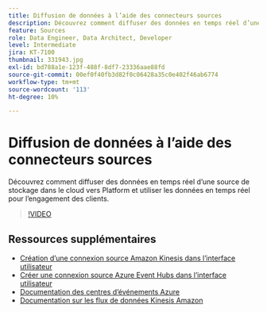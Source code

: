 ```yaml
---
title: Diffusion de données à l’aide des connecteurs sources
description: Découvrez comment diffuser des données en temps réel d’une source de stockage dans le cloud vers Platform et utiliser les données en temps réel pour l’engagement des clients.
feature: Sources
role: Data Engineer, Data Architect, Developer
level: Intermediate
jira: KT-7100
thumbnail: 331943.jpg
exl-id: bd788a1e-123f-488f-8df7-23336aae88fd
source-git-commit: 00ef0f40fb3d82f0c06428a35c0e402f46ab6774
workflow-type: tm+mt
source-wordcount: '113'
ht-degree: 10%

---
```


# Diffusion de données à l’aide des connecteurs sources

Découvrez comment diffuser des données en temps réel d’une source de stockage dans le cloud vers Platform et utiliser les données en temps réel pour l’engagement des clients.


>[!VIDEO](https://video.tv.adobe.com/v/331943?learn=on)

## Ressources supplémentaires

* [Création d’une connexion source Amazon Kinesis dans l’interface utilisateur](https://experienceleague.adobe.com/docs/experience-platform/sources/ui-tutorials/create/cloud-storage/kinesis.html)
* [Créer une connexion source Azure Event Hubs dans l’interface utilisateur](https://experienceleague.adobe.com/docs/experience-platform/sources/ui-tutorials/create/cloud-storage/eventhub.html)
* [Documentation des centres d’événements Azure](https://docs.microsoft.com/en-us/azure/event-hubs/)
* [Documentation sur les flux de données Kinesis Amazon](https://docs.aws.amazon.com/kinesis/index.html)
